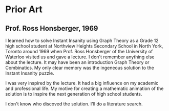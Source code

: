 # Prior Art

## Prof. Ross Honsberger, 1969

I learned how to solve Instant Insanity using Graph Theory as a Grade 12 high school student at Northview Heights Secondary School in North York, Toronto around 1969 
when Prof. Ross Honsberger of the University of Waterloo visited us and gave a lecture. 
I don't remember anything else about the lecture.
It may have been an introduction Graph Theory or Combinatics.
My only clear memory was the ingeneous solution to the Instant Insanity puzzle.

I was very inspired by the lecture.
It had a big influence on my academic and professional life.
My motive for creating a mathematic animation of the solution is to inspire the next generation of high school students. 

I don't know who discoved the solution. 
I'll do a literature search.
